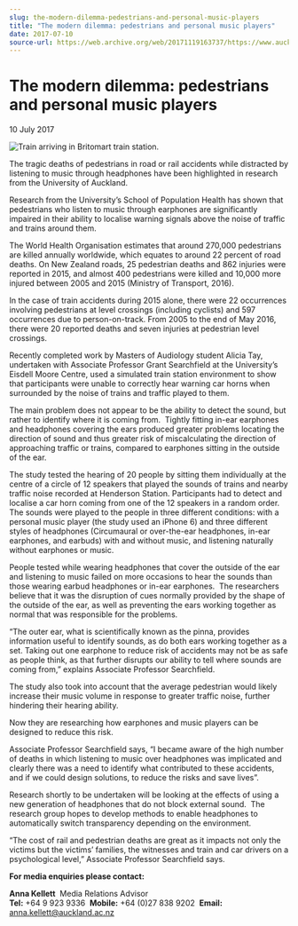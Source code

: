 ```yaml
---
slug: the-modern-dilemma-pedestrians-and-personal-music-players
title: "The modern dilemma: pedestrians and personal music players"
date: 2017-07-10
source-url: https://web.archive.org/web/20171119163737/https://www.auckland.ac.nz/en/about/news-events-and-notices/news/news-2017/07/pedestrians-and-personal-music-players.html
---
```

The modern dilemma: pedestrians and personal music players
==========================================================

10 July 2017

![Train arriving in Britomart train station.](https://www.auckland.ac.nz/en/about/news-events-and-notices/news/news-2017/07/pedestrians-and-personal-music-players/_jcr_content/par/textimage/image.img.jpg/1499648463397.jpg "Britomart Train Station")

The tragic deaths of pedestrians in road or rail accidents while distracted by listening to music through headphones have been highlighted in research from the University of Auckland.

Research from the University’s School of Population Health has shown that pedestrians who listen to music through earphones are significantly impaired in their ability to localise warning signals above the noise of traffic and trains around them.

The World Health Organisation estimates that around 270,000 pedestrians are killed annually worldwide, which equates to around 22 percent of road deaths. On New Zealand roads, 25 pedestrian deaths and 862 injuries were reported in 2015, and almost 400 pedestrians were killed and 10,000 more injured between 2005 and 2015 (Ministry of Transport, 2016).

In the case of train accidents during 2015 alone, there were 22 occurrences involving pedestrians at level crossings (including cyclists) and 597 occurrences due to person-on-track. From 2005 to the end of May 2016, there were 20 reported deaths and seven injuries at pedestrian level crossings.

Recently completed work by Masters of Audiology student Alicia Tay, undertaken with Associate Professor Grant Searchfield at the University’s Eisdell Moore Centre, used a simulated train station environment to show that participants were unable to correctly hear warning car horns when surrounded by the noise of trains and traffic played to them.

The main problem does not appear to be the ability to detect the sound, but rather to identify where it is coming from.  Tightly fitting in-ear earphones and headphones covering the ears produced greater problems locating the direction of sound and thus greater risk of miscalculating the direction of approaching traffic or trains, compared to earphones sitting in the outside of the ear.

The study tested the hearing of 20 people by sitting them individually at the centre of a circle of 12 speakers that played the sounds of trains and nearby traffic noise recorded at Henderson Station. Participants had to detect and localise a car horn coming from one of the 12 speakers in a random order. The sounds were played to the people in three different conditions: with a personal music player (the study used an iPhone 6) and three different styles of headphones (Circumaural or over-the-ear headphones, in-ear earphones, and earbuds) with and without music, and listening naturally without earphones or music.

People tested while wearing headphones that cover the outside of the ear and listening to music failed on more occasions to hear the sounds than those wearing earbud headphones or in-ear earphones.  The researchers believe that it was the disruption of cues normally provided by the shape of the outside of the ear, as well as preventing the ears working together as normal that was responsible for the problems.

“The outer ear, what is scientifically known as the pinna, provides information useful to identify sounds, as do both ears working together as a set. Taking out one earphone to reduce risk of accidents may not be as safe as people think, as that further disrupts our ability to tell where sounds are coming from,” explains Associate Professor Searchfield.

The study also took into account that the average pedestrian would likely increase their music volume in response to greater traffic noise, further hindering their hearing ability.

Now they are researching how earphones and music players can be designed to reduce this risk.

Associate Professor Searchfield says, “I became aware of the high number of deaths in which listening to music over headphones was implicated and clearly there was a need to identify what contributed to these accidents, and if we could design solutions, to reduce the risks and save lives”.

Research shortly to be undertaken will be looking at the effects of using a new generation of headphones that do not block external sound.  The research group hopes to develop methods to enable headphones to automatically switch transparency depending on the environment.

“The cost of rail and pedestrian deaths are great as it impacts not only the victims but the victims’ families, the witnesses and train and car drivers on a psychological level,” Associate Professor Searchfield says.

  
**For media enquiries please contact:**  
  
**Anna Kellett**  Media Relations Advisor  
**Tel:** +64 9 923 9336  **Mobile:** +64 (0)27 838 9202  **Email:** [anna.kellett@auckland.ac.nz](mailto:anna.kellett@auckland.ac.nz)